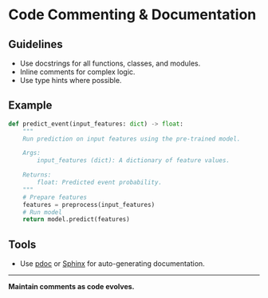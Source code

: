 # Code Commenting & Documentation

## Guidelines

- Use docstrings for all functions, classes, and modules.
- Inline comments for complex logic.
- Use type hints where possible.

## Example

```python
def predict_event(input_features: dict) -> float:
    """
    Run prediction on input features using the pre-trained model.

    Args:
        input_features (dict): A dictionary of feature values.

    Returns:
        float: Predicted event probability.
    """
    # Prepare features
    features = preprocess(input_features)
    # Run model
    return model.predict(features)
```

## Tools

- Use [pdoc](https://pdoc.dev/) or [Sphinx](https://www.sphinx-doc.org/) for auto-generating documentation.

---

**Maintain comments as code evolves.**